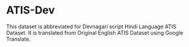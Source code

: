 # ATIS-Dev
This dataset is abbreviated for Devnagari script Hindi Language ATIS Dataset. It is translated from Original English ATIS Dataset using Google Translate.
